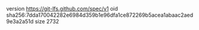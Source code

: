 version https://git-lfs.github.com/spec/v1
oid sha256:7dda170042282e6984d359b1e96dfa1ce872269b5acea1abaac2aed9e3a2a51d
size 2732
